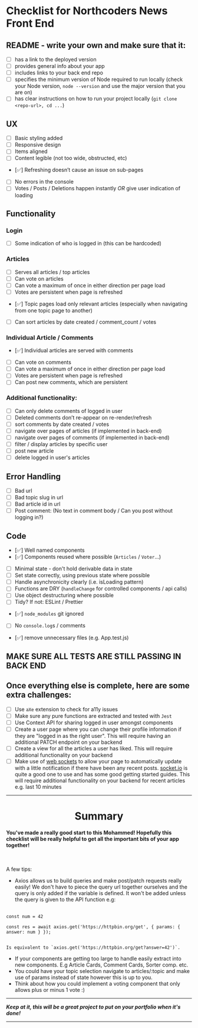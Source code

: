 # Checklist for Northcoders News Front End

## README - write your own and make sure that it:

- [ ] has a link to the deployed version
- [ ] provides general info about your app
- [ ] includes links to your back end repo
- [ ] specifies the minimum version of Node required to run locally (check your Node version, `node --version` and use the major version that you are on)
- [ ] has clear instructions on how to run your project locally (`git clone <repo-url>, cd ...`)

## UX

- [ ] Basic styling added
- [ ] Responsive design
- [ ] Items aligned
- [ ] Content legible (not too wide, obstructed, etc)
- [✅] Refreshing doesn’t cause an issue on sub-pages
- [ ] No errors in the console
- [ ] Votes / Posts / Deletions happen instantly _OR_ give user indication of loading

## Functionality

### Login

- [ ] Some indication of who is logged in (this can be hardcoded)

### Articles

- [ ] Serves all articles / top articles
- [ ] Can vote on articles
- [ ] Can vote a maximum of once in either direction per page load
- [ ] Votes are persistent when page is refreshed
- [✅] Topic pages load only relevant articles (especially when navigating from one topic page to another)
- [ ] Can sort articles by date created / comment_count / votes

### Individual Article / Comments

- [✅] Individual articles are served with comments
- [ ] Can vote on comments
- [ ] Can vote a maximum of once in either direction per page load
- [ ] Votes are persistent when page is refreshed
- [ ] Can post new comments, which are persistent

### Additional functionality:

- [ ] Can only delete comments of logged in user
- [ ] Deleted comments don’t re-appear on re-render/refresh
- [ ] sort comments by date created / votes
- [ ] navigate over pages of articles (if implemented in back-end)
- [ ] navigate over pages of comments (if implemented in back-end)
- [ ] filter / display articles by specific user
- [ ] post new article
- [ ] delete logged in user's articles

## Error Handling

- [ ] Bad url
- [ ] Bad topic slug in url
- [ ] Bad article id in url
- [ ] Post comment: (No text in comment body / Can you post without logging in?)

## Code

- [✅] Well named components
- [✅] Components reused where possible (`Articles` / `Voter`...)
- [ ] Minimal state - don't hold derivable data in state
- [ ] Set state correctly, using previous state where possible
- [ ] Handle asynchronicity clearly (i.e. isLoading pattern)
- [ ] Functions are DRY (`handleChange` for controlled components / api calls)
- [ ] Use object destructuring where possible
- [ ] Tidy? If not: ESLint / Prettier
- [✅] `node_modules` git ignored
- [ ] No `console.log`s / comments
- [✅] remove unnecessary files (e.g. App.test.js)

## MAKE SURE ALL TESTS ARE STILL PASSING IN BACK END

## Once everything else is complete, here are some extra challenges:

- [ ] Use `aXe` extension to check for a11y issues
- [ ] Make sure any pure functions are extracted and tested with `Jest`
- [ ] Use Context API for sharing logged in user amongst components
- [ ] Create a user page where you can change their profile information if they are "logged in as the right user". This will require having an additional PATCH endpoint on your backend
- [ ] Create a view for all the articles a user has liked. This will require additional functionality on your backend
- [ ] Make use of [web sockets](https://en.wikipedia.org/wiki/WebSocket) to allow your page to automatically update with a little notification if there have been any recent posts. [socket.io](https://socket.io/) is quite a good one to use and has some good getting started guides. This will require additional functionality on your backend for recent articles e.g. last 10 minutes

---

<h1 align="center">Summary</h1>

**You've made a really good start to this Mohammed! Hopefully this checklist will be really helpful to get all the important bits of your app together!**

</br>
</br>
A few tips:
</br>

- Axios allows us to build queries and make post/patch requests really easily! We don't have to piece the query url together ourselves and the query is only added if the variable is defined. It won't be added unless the query is given to the API function e.g:
  </br>
  </br>

```
const num = 42

const res = await axios.get('https://httpbin.org/get', { params: { answer: num } });


Is equivalent to `axios.get('https://httpbin.org/get?answer=42')`.

```

- If your components are getting too large to handle easily extract into new components. E.g Article Cards, Comment Cards, Sorter comp. etc.
- You could have your topic selection navigate to articles/:topic and make use of params instead of state however this is up to you.
- Think about how you could implement a voting component that only allows plus or minus 1 vote :)

---

**_Keep at it, this will be a great project to put on your portfolio when it's done!_**

---
